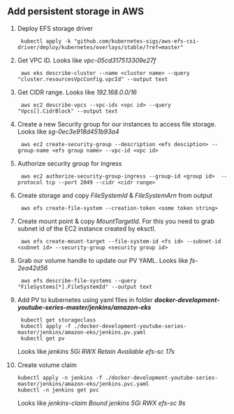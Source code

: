 ## Add persistent storage in AWS ##

1. Deploy EFS storage driver

        kubectl apply -k "github.com/kubernetes-sigs/aws-efs-csi-driver/deploy/kubernetes/overlays/stable/?ref=master"

2. Get VPC ID. Looks like *vpc-05cd317513309e27f*
    
        aws eks describe-cluster --name <cluster name> --query "cluster.resourcesVpcConfig.vpcId" --output text

3. Get CIDR range. Looks like *192.168.0.0/16*

        aws ec2 describe-vpcs --vpc-ids <vpc id> --query "Vpcs[].CidrBlock" --output text

4. Create a new Security group for our instances to access file storage. Looks like *sg-0ec3e918d451b93a4*

        aws ec2 create-security-group --description <efs desciption> --group-name <efs group name> --vpc-id <vpc id>

5. Authorize security group for ingress

        aws ec2 authorize-security-group-ingress --group-id <group id>  --protocol tcp --port 2049 --cidr <cidr range>

6. Create storage and copy *FileSystemId* & *FileSystemArn* from output

        aws efs create-file-system --creation-token <some token string>

7. Create mount point & copy *MountTargetId*. For this you need to grab subnet id of the EC2 instance created by eksctl.

        aws efs create-mount-target --file-system-id <fs id> --subnet-id <subnet id> --security-group <security group id>

8. Grab our volume handle to update our PV YAML. Looks like *fs-2ea42d56*

        aws efs describe-file-systems --query "FileSystems[*].FileSystemId" --output text

9. Add PV to kubernetes using yaml files in folder ***docker-development-youtube-series-master/jenkins/amazon-eks***

        kubectl get storageclass
        kubectl apply -f ./docker-development-youtube-series-master/jenkins/amazon-eks/jenkins.pv.yaml 
        kubectl get pv
        
    Looks like *jenkins   5Gi        RWX            Retain           Available           efs-sc                  17s*

10. Create volume claim

        kubectl apply -n jenkins -f ./docker-development-youtube-series-master/jenkins/amazon-eks/jenkins.pvc.yaml
        kubectl -n jenkins get pvc
        
    Looks like *jenkins-claim   Bound    jenkins   5Gi        RWX            efs-sc         9s*
